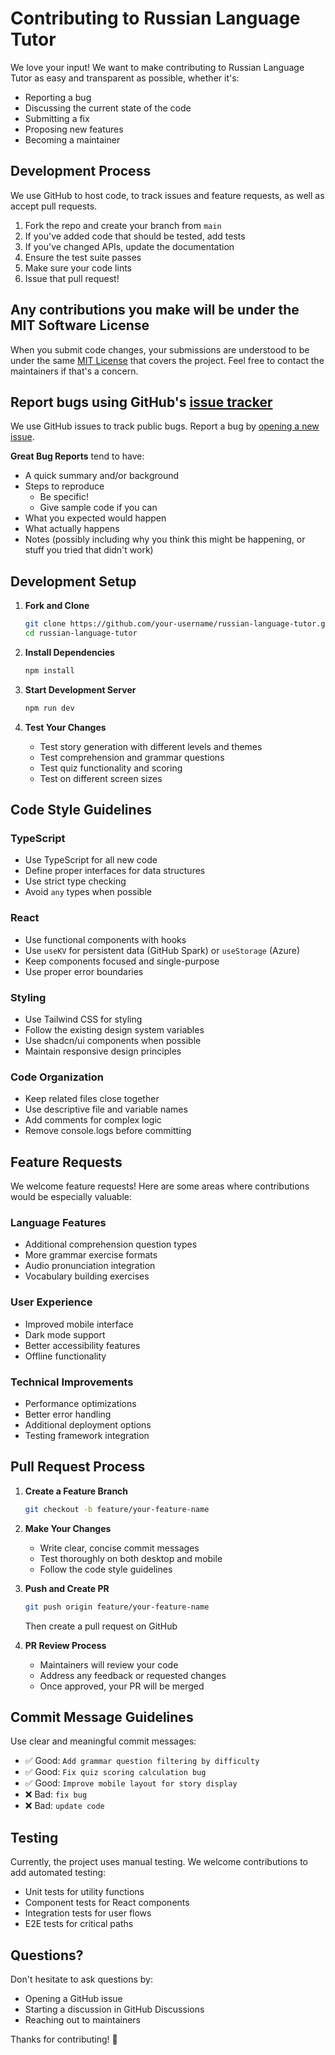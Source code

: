 # Contributing to Russian Language Tutor

We love your input! We want to make contributing to Russian Language Tutor as easy and transparent as possible, whether it's:

- Reporting a bug
- Discussing the current state of the code
- Submitting a fix
- Proposing new features
- Becoming a maintainer

## Development Process

We use GitHub to host code, to track issues and feature requests, as well as accept pull requests.

1. Fork the repo and create your branch from `main`
2. If you've added code that should be tested, add tests
3. If you've changed APIs, update the documentation
4. Ensure the test suite passes
5. Make sure your code lints
6. Issue that pull request!

## Any contributions you make will be under the MIT Software License

When you submit code changes, your submissions are understood to be under the same [MIT License](http://choosealicense.com/licenses/mit/) that covers the project. Feel free to contact the maintainers if that's a concern.

## Report bugs using GitHub's [issue tracker](https://github.com/your-username/russian-language-tutor/issues)

We use GitHub issues to track public bugs. Report a bug by [opening a new issue](https://github.com/your-username/russian-language-tutor/issues/new).

**Great Bug Reports** tend to have:

- A quick summary and/or background
- Steps to reproduce
  - Be specific!
  - Give sample code if you can
- What you expected would happen
- What actually happens
- Notes (possibly including why you think this might be happening, or stuff you tried that didn't work)

## Development Setup

1. **Fork and Clone**
   ```bash
   git clone https://github.com/your-username/russian-language-tutor.git
   cd russian-language-tutor
   ```

2. **Install Dependencies**
   ```bash
   npm install
   ```

3. **Start Development Server**
   ```bash
   npm run dev
   ```

4. **Test Your Changes**
   - Test story generation with different levels and themes
   - Test comprehension and grammar questions
   - Test quiz functionality and scoring
   - Test on different screen sizes

## Code Style Guidelines

### TypeScript
- Use TypeScript for all new code
- Define proper interfaces for data structures
- Use strict type checking
- Avoid `any` types when possible

### React
- Use functional components with hooks
- Use `useKV` for persistent data (GitHub Spark) or `useStorage` (Azure)
- Keep components focused and single-purpose
- Use proper error boundaries

### Styling
- Use Tailwind CSS for styling
- Follow the existing design system variables
- Use shadcn/ui components when possible
- Maintain responsive design principles

### Code Organization
- Keep related files close together
- Use descriptive file and variable names
- Add comments for complex logic
- Remove console.logs before committing

## Feature Requests

We welcome feature requests! Here are some areas where contributions would be especially valuable:

### Language Features
- Additional comprehension question types
- More grammar exercise formats
- Audio pronunciation integration
- Vocabulary building exercises

### User Experience
- Improved mobile interface
- Dark mode support
- Better accessibility features
- Offline functionality

### Technical Improvements
- Performance optimizations
- Better error handling
- Additional deployment options
- Testing framework integration

## Pull Request Process

1. **Create a Feature Branch**
   ```bash
   git checkout -b feature/your-feature-name
   ```

2. **Make Your Changes**
   - Write clear, concise commit messages
   - Test thoroughly on both desktop and mobile
   - Follow the code style guidelines

3. **Push and Create PR**
   ```bash
   git push origin feature/your-feature-name
   ```
   Then create a pull request on GitHub

4. **PR Review Process**
   - Maintainers will review your code
   - Address any feedback or requested changes
   - Once approved, your PR will be merged

## Commit Message Guidelines

Use clear and meaningful commit messages:

- ✅ Good: `Add grammar question filtering by difficulty`
- ✅ Good: `Fix quiz scoring calculation bug`
- ✅ Good: `Improve mobile layout for story display`
- ❌ Bad: `fix bug`
- ❌ Bad: `update code`

## Testing

Currently, the project uses manual testing. We welcome contributions to add automated testing:

- Unit tests for utility functions
- Component tests for React components
- Integration tests for user flows
- E2E tests for critical paths

## Questions?

Don't hesitate to ask questions by:
- Opening a GitHub issue
- Starting a discussion in GitHub Discussions
- Reaching out to maintainers

Thanks for contributing! 🎉